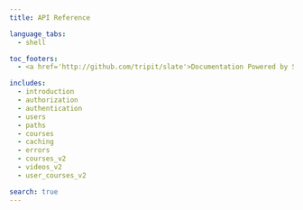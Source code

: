 ```yaml
---
title: API Reference

language_tabs:
  - shell

toc_footers:
  - <a href='http://github.com/tripit/slate'>Documentation Powered by Slate</a>

includes:
  - introduction
  - authorization
  - authentication
  - users
  - paths
  - courses
  - caching
  - errors
  - courses_v2
  - videos_v2
  - user_courses_v2

search: true
---
```

